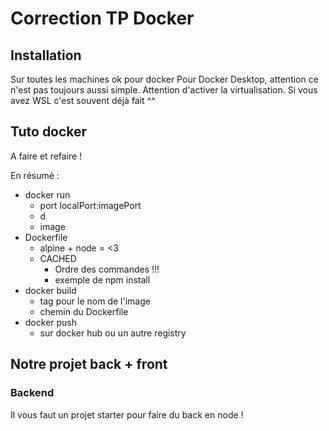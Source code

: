 # Correction TP Docker

## Installation

Sur toutes les machines ok pour docker
Pour Docker Desktop, attention ce n'est pas toujours aussi simple.
Attention d'activer la virtualisation. Si vous avez WSL c'est souvent déjà fait ^^

## Tuto docker

A faire et refaire !

En résumé : 
- docker run
    - port localPort:imagePort
    - d
    - image
- Dockerfile
    - alpine + node = <3
    - CACHED
        - Ordre des commandes !!!
        - exemple de npm install
- docker build
    - tag pour le nom de l'image
    - chemin du Dockerfile
- docker push
    - sur docker hub ou un autre registry

## Notre projet back + front

### Backend

Il vous faut un projet starter pour faire du back en node !

